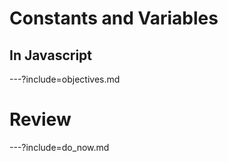 # Constants and Variables
## In Javascript

---?include=objectives.md

# Review

---?include=do_now.md

